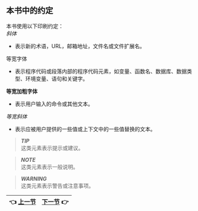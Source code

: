 ## 本书中的约定
本书使用以下印刷约定：  
*斜体*
- 表示新的术语，URL，邮箱地址，文件名或文件扩展名。

等宽字体
- 表示程序代码或段落内部的程序代码元素，如变量、函数名、数据库、数据类型、环境变量、语句和关键字。

**等宽加粗字体**
- 表示用户输入的命令或其他文本。

*等宽斜体*
- 表示应被用户提供的一些值或上下文中的一些值替换的文本。

> _**TIP**_  
> 这类元素表示提示或建议。

> _**NOTE**_  
> 这类元素表示一般说明。

> _**WARNING**_  
> 这类元素表示警告或注意事项。

| :point_left: [上一节](/Preface_01.md) | [下一节](/Preface_03.md) :point_right: |
| - | - |
